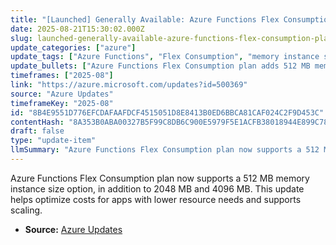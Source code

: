 ```yaml
---
title: "[Launched] Generally Available: Azure Functions Flex Consumption plan now supports 512 MB instance size and diagnostic settings"
date: 2025-08-21T15:30:02.000Z
slug: launched-generally-available-azure-functions-flex-consumption-plan-now-supports-512-mb-instance-size-and-diagnostic-settings
update_categories: ["azure"]
update_tags: ["Azure Functions", "Flex Consumption", "memory instance size", "cost optimization", "scaling"]
update_bullets: ["Azure Functions Flex Consumption plan adds 512 MB memory instance size option.", "Existing options of 2048 MB and 4096 MB remain available.", "Smaller instance size enables cost optimization for less resource-intensive apps.", "Supports scaling of applications with varied memory requirements."]
timeframes: ["2025-08"]
link: "https://azure.microsoft.com/updates?id=500369"
source: "Azure Updates"
timeframeKey: "2025-08"
id: "8B4E9551D776EFCDAFAAFDCF4515051D8E8413B0ED6BBCA81CAF024C2F9D453C"
contentHash: "8A353B0ABA00327B5F99C8DB6C900E5979F5E1ACFB38018944E899C78CC20188"
draft: false
type: "update-item"
llmSummary: "Azure Functions Flex Consumption plan now supports a 512 MB memory instance size option, in addition to 2048 MB and 4096 MB. This update helps optimize costs for apps with lower resource needs and supports scaling."
---
```


Azure Functions Flex Consumption plan now supports a 512 MB memory instance size option, in addition to 2048 MB and 4096 MB. This update helps optimize costs for apps with lower resource needs and supports scaling.

- **Source:** [Azure Updates](https://azure.microsoft.com/updates?id=500369)
